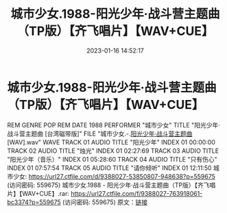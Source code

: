 ﻿---
title: 城市少女.1988-阳光少年·战斗营主题曲（TP版）【齐飞唱片】【WAV+CUE】
date: 2023-01-16 14:52:17
categories: WAV车载音乐、镜像
tags: 华语中文
---
# 城市少女.1988-阳光少年·战斗营主题曲（TP版）【齐飞唱片】【WAV+CUE】

REM GENRE POP
REM DATE 1988
PERFORMER "城市少女"
TITLE "阳光少年·战斗营主题曲 [台湾磁带版]"
FILE "城市少女.-.[阳光少年·战斗营主题曲](1988)[WAV].wav" WAVE
TRACK 01 AUDIO
TITLE "阳光少年"
INDEX 01 00:00:00
TRACK 02 AUDIO
TITLE "烛光"
INDEX 01 02:27:69
TRACK 03 AUDIO
TITLE "阳光少年（音乐）"
INDEX 01 05:28:60
TRACK 04 AUDIO
TITLE "只有伤心"
INDEX 01 07:57:54
TRACK 05 AUDIO
TITLE "请你倾听"
INDEX 01 12:11:50
城市少女: https://url27.ctfile.com/d/9388027-53850807-948638?p=559675
(访问密码: 559675)
城市少女.1988 - 阳光少年·战斗营主题曲（TP版）【齐飞唱片】【WAV+CUE】.rar: https://url27.ctfile.com/f/9388027-763918061-bc3374?p=559675
(访问密码: 559675)
原文：[链接](https://blog.sina.com.cn/s/blog_1647c7e76010310pi.html)